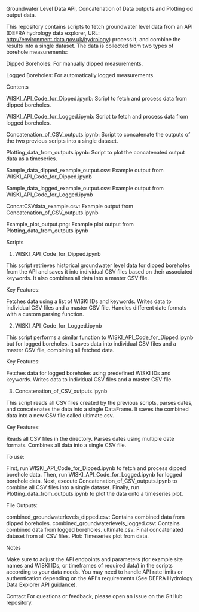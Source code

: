 Groundwater Level Data API, Concatenation of Data outputs and Plotting od output data.

This repository contains scripts to fetch groundwater level data from an API (DEFRA hydrology data explorer, URL: http://environment.data.gov.uk/hydrology) process it, and combine the results into a single dataset. The data is collected from two types of borehole measurements:

Dipped Boreholes: For manually dipped measurements.

Logged Boreholes: For automatically logged measurements.

Contents

WISKI_API_Code_for_Dipped.ipynb: Script to fetch and process data from dipped boreholes.

WISKI_API_Code_for_Logged.ipynb: Script to fetch and process data from logged boreholes.

Concatenation_of_CSV_outputs.ipynb: Script to concatenate the outputs of the two previous scripts into a single dataset.

Plotting_data_from_outputs.ipynb: Script to plot the concatenated output data as a timeseries.

Sample_data_dipped_example_output.csv: Example output from WISKI_API_Code_for_Dipped.ipynb

Sample_data_logged_example_output.csv: Example output from WISKI_API_Code_for_Logged.ipynb

ConcatCSVdata_example.csv: Example output from Concatenation_of_CSV_outputs.ipynb

Example_plot_output.png: Example plot output from Plotting_data_from_outputs.ipynb

Scripts

1. WISKI_API_Code_for_Dipped.ipynb

This script retrieves historical groundwater level data for dipped boreholes from the API and saves it into individual CSV files based on their associated keywords. It also combines all data into a master CSV file.

Key Features:

Fetches data using a list of WISKI IDs and keywords.
Writes data to individual CSV files and a master CSV file.
Handles different date formats with a custom parsing function.

2. WISKI_API_Code_for_Logged.ipynb

This script performs a similar function to WISKI_API_Code_for_Dipped.ipynb but for logged boreholes. It saves data into individual CSV files and a master CSV file, combining all fetched data.

Key Features:

Fetches data for logged boreholes using predefined WISKI IDs and keywords.
Writes data to individual CSV files and a master CSV file.

3. Concatenation_of_CSV_outputs.ipynb

This script reads all CSV files created by the previous scripts, parses dates, and concatenates the data into a single DataFrame. It saves the combined data into a new CSV file called ultimate.csv.

Key Features:

Reads all CSV files in the directory.
Parses dates using multiple date formats.
Combines all data into a single CSV file.

To use:

First, run WISKI_API_Code_for_Dipped.ipynb to fetch and process dipped borehole data.
Then, run WISKI_API_Code_for_Logged.ipynb for logged borehole data.
Next, execute Concatenation_of_CSV_outputs.ipynb to combine all CSV files into a single dataset.
Finally, run Plotting_data_from_outputs.ipynb to plot the data onto a timeseries plot.

File Outputs:

combined_groundwaterlevels_dipped.csv: Contains combined data from dipped boreholes.
combined_groundwaterlevels_logged.csv: Contains combined data from logged boreholes.
ultimate.csv: Final concatenated dataset from all CSV files.
Plot: Timeseries plot from data.

Notes

Make sure to adjust the API endpoints and parameters (for example site names and WISKI IDs, or timeframes of required data) in the scripts according to your data needs.
You may need to handle API rate limits or authentication depending on the API's requirements (See DEFRA Hydrology Data Explorer API guidance).


Contact
For questions or feedback, please open an issue on the GitHub repository.

